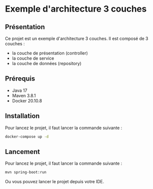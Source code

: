 # Exemple d'architecture 3 couches

## Présentation

Ce projet est un exemple d'architecture 3 couches. Il est composé de 3 couches :

- la couche de présentation (controller)
- la couche de service 
- la couche de données (repository)

## Prérequis

- Java 17
- Maven 3.8.1
- Docker 20.10.8

## Installation

Pour lancez le projet, il faut lancer la commande suivante :

```bash
docker-compose up -d
```

## Lancement

Pour lancez le projet, il faut lancer la commande suivante :

```bash
mvn spring-boot:run
```

Ou vous pouvez lancer le projet depuis votre IDE.